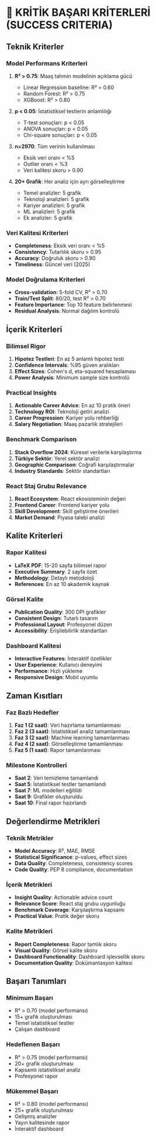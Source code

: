 # 🎯 KRİTİK BAŞARI KRİTERLERİ (SUCCESS CRITERIA)

## Teknik Kriterler

### Model Performans Kriterleri
1. **R² > 0.75**: Maaş tahmin modelinin açıklama gücü
   - Linear Regression baseline: R² > 0.60
   - Random Forest: R² > 0.75
   - XGBoost: R² > 0.80

2. **p < 0.05**: İstatistiksel testlerin anlamlılığı
   - T-test sonuçları: p < 0.05
   - ANOVA sonuçları: p < 0.05
   - Chi-square sonuçları: p < 0.05

3. **n=2970**: Tüm verinin kullanılması
   - Eksik veri oranı < %5
   - Outlier oranı < %3
   - Veri kalitesi skoru > 0.90

4. **20+ Grafik**: Her analiz için ayrı görselleştirme
   - Temel analizler: 5 grafik
   - Teknoloji analizleri: 5 grafik
   - Kariyer analizleri: 5 grafik
   - ML analizleri: 5 grafik
   - Ek analizler: 5 grafik

### Veri Kalitesi Kriterleri
- **Completeness**: Eksik veri oranı < %5
- **Consistency**: Tutarlılık skoru > 0.95
- **Accuracy**: Doğruluk skoru > 0.90
- **Timeliness**: Güncel veri (2025)

### Model Doğrulama Kriterleri
- **Cross-validation**: 5-fold CV, R² > 0.70
- **Train/Test Split**: 80/20, test R² > 0.70
- **Feature Importance**: Top 10 feature belirlenmesi
- **Residual Analysis**: Normal dağılım kontrolü

## İçerik Kriterleri

### Bilimsel Rigor
1. **Hipotez Testleri**: En az 5 anlamlı hipotez testi
2. **Confidence Intervals**: %95 güven aralıkları
3. **Effect Sizes**: Cohen's d, eta-squared hesaplaması
4. **Power Analysis**: Minimum sample size kontrolü

### Practical Insights
1. **Actionable Career Advice**: En az 10 pratik öneri
2. **Technology ROI**: Teknoloji getiri analizi
3. **Career Progression**: Kariyer yolu rehberliği
4. **Salary Negotiation**: Maaş pazarlık stratejileri

### Benchmark Comparison
1. **Stack Overflow 2024**: Küresel verilerle karşılaştırma
2. **Türkiye Sektör**: Yerel sektör analizi
3. **Geographic Comparison**: Coğrafi karşılaştırmalar
4. **Industry Standards**: Sektör standartları

### React Staj Grubu Relevance
1. **React Ecosystem**: React ekosisteminin değeri
2. **Frontend Career**: Frontend kariyer yolu
3. **Skill Development**: Skill geliştirme önerileri
4. **Market Demand**: Piyasa talebi analizi

## Kalite Kriterleri

### Rapor Kalitesi
- **LaTeX PDF**: 15-20 sayfa bilimsel rapor
- **Executive Summary**: 2 sayfa özet
- **Methodology**: Detaylı metodoloji
- **References**: En az 10 akademik kaynak

### Görsel Kalite
- **Publication Quality**: 300 DPI grafikler
- **Consistent Design**: Tutarlı tasarım
- **Professional Layout**: Profesyonel düzen
- **Accessibility**: Erişilebilirlik standartları

### Dashboard Kalitesi
- **Interactive Features**: İnteraktif özellikler
- **User Experience**: Kullanıcı deneyimi
- **Performance**: Hızlı yükleme
- **Responsive Design**: Mobil uyumlu

## Zaman Kısıtları

### Faz Bazlı Hedefler
1. **Faz 1 (2 saat)**: Veri hazırlama tamamlanması
2. **Faz 2 (3 saat)**: İstatistiksel analiz tamamlanması
3. **Faz 3 (2 saat)**: Machine learning tamamlanması
4. **Faz 4 (2 saat)**: Görselleştirme tamamlanması
5. **Faz 5 (1 saat)**: Rapor tamamlanması

### Milestone Kontrolleri
- **Saat 2**: Veri temizleme tamamlandı
- **Saat 5**: İstatistiksel testler tamamlandı
- **Saat 7**: ML modelleri eğitildi
- **Saat 9**: Grafikler oluşturuldu
- **Saat 10**: Final rapor hazırlandı

## Değerlendirme Metrikleri

### Teknik Metrikler
- **Model Accuracy**: R², MAE, RMSE
- **Statistical Significance**: p-values, effect sizes
- **Data Quality**: Completeness, consistency scores
- **Code Quality**: PEP 8 compliance, documentation

### İçerik Metrikleri
- **Insight Quality**: Actionable advice count
- **Relevance Score**: React staj grubu uygunluğu
- **Benchmark Coverage**: Karşılaştırma kapsamı
- **Practical Value**: Pratik değer skoru

### Kalite Metrikleri
- **Report Completeness**: Rapor tamlık skoru
- **Visual Quality**: Görsel kalite skoru
- **Dashboard Functionality**: Dashboard işlevsellik skoru
- **Documentation Quality**: Dokümantasyon kalitesi

## Başarı Tanımları

### Minimum Başarı
- R² > 0.70 (model performansı)
- 15+ grafik oluşturulması
- Temel istatistiksel testler
- Çalışan dashboard

### Hedeflenen Başarı
- R² > 0.75 (model performansı)
- 20+ grafik oluşturulması
- Kapsamlı istatistiksel analiz
- Profesyonel rapor

### Mükemmel Başarı
- R² > 0.80 (model performansı)
- 25+ grafik oluşturulması
- Gelişmiş analizler
- Yayın kalitesinde rapor
- İnteraktif dashboard
